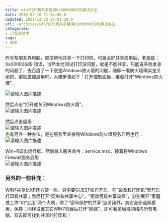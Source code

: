 ```yaml
---
title: win7打印机共享错误0x000006d9的解决办法
date: 2016-02-16 21:44:00.0
updated: 2021-12-22 17:01:20.0
url: /archives/win7打印机共享错误0x000006d9的解决办法
categories: 
- IT综合技术
tags: 
- 维修
---
```


<p>昨天帮朋友弄电脑，顺便帮他共享一下打印机，可是点好共享应用后，老是跳：0x000006d9 错误，当然本地测试打印没问题，就是不能共享，只能说系统本身的问题了，去百度了一下说是Windows防火墙的问题，随即一看防火墙确实是关闭的，那就直接启用吧，大概步骤如下：打开控制面板，接着打开“Windows防火墙”，</p><p><img src="https://cdn.uu126.cn/wp-content/uploads/2016/02/20160216133036.jpg" alt="请输入图片描述" title="请输入图片描述"> </p><p>然后点击“打开或关闭Windows防火墙”， <br /><img src="https://cdn.uu126.cn/wp-content/uploads/2016/02/20160216133107.jpg" alt="请输入图片描述" title="请输入图片描述"></p><p>然后点击启用： <br /><img src="https://cdn.uu126.cn/wp-content/uploads/2016/02/20160216133134.jpg" alt="请输入图片描述" title="请输入图片描述"><br />也有另外一种办法，是在服务里直接将Windows防火墙服务启用也行：<br /><img src="https://cdn.uu126.cn/wp-content/uploads/2016/02/20160216133928.jpg" alt="请输入图片描述" title="请输入图片描述"> </p><p>Win+R调出运行框，然后输入服务命令：service.msc，接着将Windows Firewall服务启用<br /><img src="https://cdn.uu126.cn/wp-content/uploads/2016/02/20160216134133.jpg" alt="请输入图片描述" title="请输入图片描述"></p><h3>另外的一些补充：</h3><p>WIN7共享比XP还方便一些，只需要GUEST帐户开启，在“设备和打印机”里开启打印机共享；然后打开“网络和共享中心”，“更改高级共享设置”，分别展开”家庭或工作“和“公用”两个大项，除了“密码保护的共享”选关闭外，其它全部选择启用，保存；同样设置其它WIN7机器后打开“网络”，即可看见局域网络内所有电脑，双击即可找到共享的打印机！</p>
